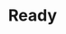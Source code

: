 ---
title: Ready
defn: |-
    A strand is *ready* to execute when all strands on which it
    depends have finished execution.  
---